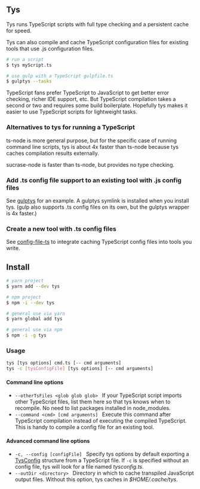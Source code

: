 ## Tys
Tys runs TypeScript scripts with full type checking 
and a persistent cache for speed. 

Tys can also compile and cache TypeScript configuration files for existing tools that 
use .js configuration files.

```bash
# run a script
$ tys myScript.ts

# use gulp with a TypeScript gulpfile.ts
$ gulptys --tasks
```

TypeScript fans prefer TypeScript to JavaScript to get better error checking, 
richer IDE support, etc. But TypeScript compilation takes a second or two
and requires some build boilerplate. 
Hopefully tys makes it easier to use TypeScript scripts for lightweight tasks.


### Alternatives to tys for running a TypeScript

ts-node is more general purpose, but for the specific case of running
command line scripts, tys is about 4x faster than ts-node because tys
caches compilation results externally.

sucrase-node is faster than ts-node, but provides no type checking.

### Add .ts config file support to an existing tool with .js config files 

See [gulptys](https://github.com/mighdoll/tys/blob/master/gulptys.config.ts) for an example. A gulptys symlink
is installed when you install tys.
(gulp also supports .ts config files on its own, 
but the gulptys wrapper is 4x faster.)

### Create a new tool with .ts config files
See [config-file-ts](https://github.com/mighdoll/config-file-ts) to integrate caching TypeScript config files into tools you write.

## Install 
```bash
# yarn project
$ yarn add --dev tys

# npm project
$ npm -i --dev tys

# general use via yarn
$ yarn global add tys

# general use via npm
$ npm -i -g tys
```

### Usage
```bash
tys [tys options] cmd.ts [-- cmd arguments]
tys -c [tysConfigFile] [tys options] [-- cmd arguments]
```

#### Command line options

* ```--otherTsFiles <glob glob glob> ```
If your TypeScript script imports other TypeScript files, list them here so that tys 
knows when to recompile. No need to list packages installed in node_modules.
* ```--command <cmd> [cmd arguments] ``` 
Execute this command after TypeScript compilation instead of executing the compiled TypeScript.
This is handy to compile a config file for an existing tool.

#### Advanced command line options
* ```-c, --config [configFile] ```
Specify tys options by default exporting a [TysConfig](src/TysConfig.ts) structure from a TypeScript file. If ```-c``` is specified without an config file, tys will look for a file 
named *tysconfig.ts*.
* ```--outDir <directory> ```
Directory in which to cache transpiled JavaScript output files. 
Without this option, tys caches in *$HOME/.cache/tys*. 
